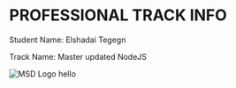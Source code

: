 # PROFESSIONAL TRACK INFO

Student Name: Elshadai Tegegn

Track Name: Master updated NodeJS

![MSD Logo](assets/msd-6th-batch-logo.png "MSD 6th Batch Logo") 
hello